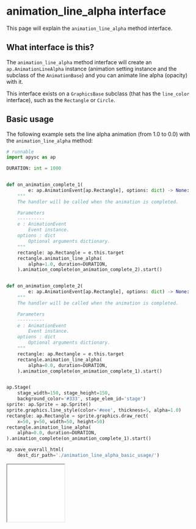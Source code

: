 # animation_line_alpha interface

This page will explain the `animation_line_alpha` method interface.

## What interface is this?

The `animation_line_alpha` method interface will create an `ap.AnimationLineAlpha` instance (animation setting instance and the subclass of the `AnimationBase`) and you can animate line alpha (opacity) with it.

This interface exists on a `GraphicsBase` subclass (that has the `line_color` interface), such as the `Rectangle` or `Circle`.

## Basic usage

The following example sets the line alpha animation (from 1.0 to 0.0) with the `animation_line_alpha` method:

```py
# runnable
import apysc as ap

DURATION: int = 1000


def on_animation_complete_1(
        e: ap.AnimationEvent[ap.Rectangle], options: dict) -> None:
    """
    The handler will be called when the animation is completed.

    Parameters
    ----------
    e : AnimationEvent
        Event instance.
    options : dict
        Optional arguments dictionary.
    """
    rectangle: ap.Rectangle = e.this.target
    rectangle.animation_line_alpha(
        alpha=1.0, duration=DURATION,
    ).animation_complete(on_animation_complete_2).start()


def on_animation_complete_2(
        e: ap.AnimationEvent[ap.Rectangle], options: dict) -> None:
    """
    The handler will be called when the animation is completed.

    Parameters
    ----------
    e : AnimationEvent
        Event instance.
    options : dict
        Optional arguments dictionary.
    """
    rectangle: ap.Rectangle = e.this.target
    rectangle.animation_line_alpha(
        alpha=0.0, duration=DURATION,
    ).animation_complete(on_animation_complete_1).start()


ap.Stage(
    stage_width=150, stage_height=150,
    background_color='#333', stage_elem_id='stage')
sprite: ap.Sprite = ap.Sprite()
sprite.graphics.line_style(color='#eee', thickness=5, alpha=1.0)
rectangle: ap.Rectangle = sprite.graphics.draw_rect(
    x=50, y=50, width=50, height=50)
rectangle.animation_line_alpha(
    alpha=0.0, duration=DURATION,
).animation_complete(on_animation_complete_1).start()

ap.save_overall_html(
    dest_dir_path='./animation_line_alpha_basic_usage/')
```

<iframe src="static/animation_line_alpha_basic_usage/index.html" width="150" height="150"></iframe>
